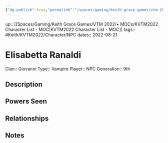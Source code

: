 ```yaml
---
{"dg-publish":true,"permalink":"/spaces/gaming/keith-grace-games/vtm-2022/areas/characters/elisabetta-ranaldi/","dgHomeLink":true,"dgPassFrontmatter":true}
---
```


up:: [[Spaces/Gaming/Keith Grace Games/VTM 2022/• MOCs/KVTM2022 Character List - MOC|KVTM2022 Character List - MOC]]
tags:: #Keith/KVTM2022/Character/NPC
dates:: 2022-08-21

# Elisabetta Ranaldi
Clan:: Giovanni
Type:: Vampire
Player:: NPC
Generation:: 9th
## Description


## Powers Seen


## Relationships


## Notes
